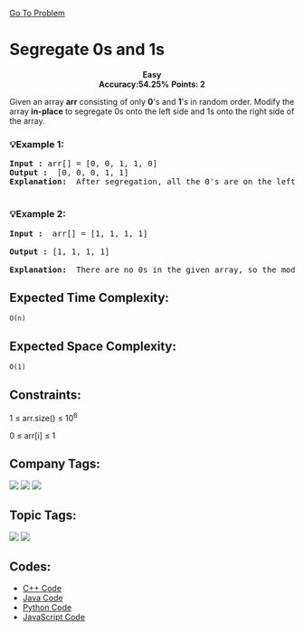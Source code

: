 [Go To Problem](https://www.geeksforgeeks.org/problems/segregate-0s-and-1s5106/1)
# Segregate 0s and 1s

<div align="center">
  <strong>Easy</strong>    
</div>
<div align="center">
       <strong>Accuracy:54.25%</strong>    
               <strong>Points: 2</strong>
</div>

Given an array **arr** consisting of only **0**'s and **1**'s in random order. Modify the array **in-place** to segregate 0s onto the left side and 1s onto the right side of the array.

### 💡Example 1:
<pre>
<strong>Input :</strong> arr[] = [0, 0, 1, 1, 0]
<strong>Output :</strong>  [0, 0, 0, 1, 1]
<strong>Explanation: </strong> After segregation, all the 0's are on the left and 1's are on the right. Modified array will be [0, 0, 0, 1, 1].

</pre>

### 💡Example 2:

<pre>
<strong>Input :</strong>  arr[] = [1, 1, 1, 1]

<strong>Output :</strong> [1, 1, 1, 1]

<strong>Explanation: </strong> There are no 0s in the given array, so the modified array is [1, 1, 1, 1]
</pre>


## Expected Time Complexity:
```O(n)```
## Expected Space Complexity: 
```O(1)```

## Constraints: 

1 ≤ arr.size() ≤ 10<sup>6</sup>

0 ≤ arr[i] ≤ 1

## Company Tags:
<p align="left">
<a href="https://www.geeksforgeeks.org/explore/?company[]=Paytm"><img src="https://img.shields.io/badge/Paytm-10000?style=for-the-badge&logo=&logoColor=FFFFFF&labelColor=97CA00&color=97CA00"/></a>
<a href="https://www.geeksforgeeks.org/explore/?company[]=Goldman%20Sachs"><img src="https://img.shields.io/badge/Goldman%20Sachs-10000?style=for-the-badge&logo=&logoColor=FFFFFF&labelColor=FFD700&color=FFD700"/></a>
<a href="https://www.geeksforgeeks.org/explore/?company[]=Fab.com"><img src="https://img.shields.io/badge/Fab.com-10000?style=for-the-badge&logo=&logoColor=FFFFFF&labelColor=FF69B4&color=FF69B4"/></a>
</p>


## Topic Tags:
<p align="left">
<a href="https://www.geeksforgeeks.org/explore/?category[]=Arrays"><img src="https://img.shields.io/badge/Arrays-100000?style=flat&logo=&logoColor=FFFFFF&labelColor=32CD32&color=32CD32" /></a>
<a href="https://www.geeksforgeeks.org/explore/?category[]=Data%20Structures"><img src="https://img.shields.io/badge/Data%20Structures-100000?style=flat&logo=&logoColor=FFFFFF&labelColor=800080&color=800080" /></a>
</p>



## Codes:
  - [C++ Code](https://github.com/HackResist/GeeksForGeeks-POTD/blob/main/July%202024/14-07-2024/Segregate%200s%20and%201s.cpp) 
 - [Java Code](https://github.com/HackResist/GeeksForGeeks-POTD/blob/main/July%202024/14-07-2024/Segregate%200s%20and%201s.java)
 - [Python Code](https://github.com/HackResist/GeeksForGeeks-POTD/blob/main/July%202024/14-07-2024/Segregate%200s%20and%201s.py)
 - [JavaScript Code](https://github.com/HackResist/GeeksForGeeks-POTD/blob/main/July%202024/14-07-2024/Segregate%200s%20and%201s.js)
